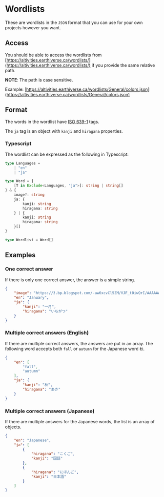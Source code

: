 # Wordlists

These are wordlists in the `JSON` format that you can use for your own projects however you want.

## Access

You should be able to access the wordlists from [https://altivities.earthiverse.ca/wordlists/](https://altivities.earthiverse.ca/wordlists/) if you provide the same relative path.

**NOTE**: The path is case sensitive.

Example: [https://altivities.earthiverse.ca/wordlists/General/colors.json](https://altivities.earthiverse.ca/wordlists/General/colors.json)

## Format

The words in the wordlist have [ISO 639-1](https://en.wikipedia.org/wiki/List_of_ISO_639-1_codes) tags.

The `ja` tag is an object with `kanji` and `hiragana` properties.

### Typescript

The wordlist can be expressed as the following in Typescript:

```ts
type Languages =
    | "en"
    | "ja"

type Word = {
    [T in Exclude<Languages, "ja">]: string | string[]
} & {
    image?: string
    ja: {
        kanji: string
        hiragana: string
    } | {
        kanji: string
        hiragana: string
    }[]
}

type Wordlist = Word[]
```

## Examples

### One correct answer

If there is only one correct answer, the answer is a simple string.

```json
{
    "image": "https://3.bp.blogspot.com/-aw6xcvCl5ZM/VJF_t0iwQrI/AAAAAAAAp6A/4m4Gu_tGJPg/s6400/month01_january.png",
    "en": "January",
    "ja": {
        "kanji": "一月",
        "hiragana": "いちがつ"
    }
}
```

### Multiple correct answers (English)

If there are multiple correct answers, the answers are put in an array. The following word accepts both `fall` or `autumn` for the Japanese word `秋`.

```json
{
    "en": [
        "fall",
        "autumn"
    ],
    "ja": {
        "kanji": "秋",
        "hiragana": "あき"
    }
}
```

### Multiple correct answers (Japanese)

If there are multiple answers for the Japanese words, the list is an array of objects.

```json
{
    "en": "Japanese",
    "ja": [
        {
            "hiragana": "こくご",
            "kanji": "国語"
        },
        {
            "hiragana": "にほんご",
            "kanji": "日本語"
        }
    ]
}
```
